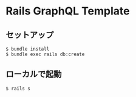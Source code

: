 # Rails GraphQL Template

## セットアップ

```shell
$ bundle install
$ bundle exec rails db:create
```

## ローカルで起動

```shell
$ rails s
```